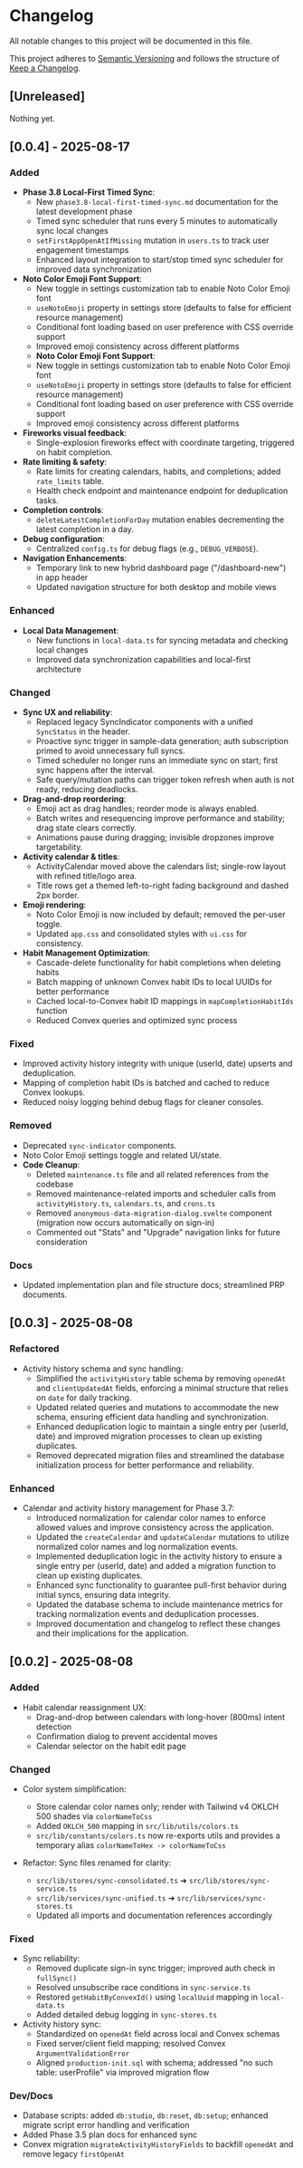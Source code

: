 # Changelog

All notable changes to this project will be documented in this file.

This project adheres to [Semantic Versioning](https://semver.org/) and follows the
structure of [Keep a Changelog](https://keepachangelog.com/en/1.1.0/).

## [Unreleased]

Nothing yet.

## [0.0.4] - 2025-08-17

### Added
- **Phase 3.8 Local-First Timed Sync**:
  - New `phase3.8-local-first-timed-sync.md` documentation for the latest development phase
  - Timed sync scheduler that runs every 5 minutes to automatically sync local changes
  - `setFirstAppOpenAtIfMissing` mutation in `users.ts` to track user engagement timestamps
  - Enhanced layout integration to start/stop timed sync scheduler for improved data synchronization
- **Noto Color Emoji Font Support**:
  - New toggle in settings customization tab to enable Noto Color Emoji font
  - `useNotoEmoji` property in settings store (defaults to false for efficient resource management)
  - Conditional font loading based on user preference with CSS override support
  - Improved emoji consistency across different platforms
  - **Noto Color Emoji Font Support**:
  - New toggle in settings customization tab to enable Noto Color Emoji font
  - `useNotoEmoji` property in settings store (defaults to false for efficient resource management)
  - Conditional font loading based on user preference with CSS override support
  - Improved emoji consistency across different platforms
- **Fireworks visual feedback**:
  - Single-explosion fireworks effect with coordinate targeting, triggered on habit completion.
- **Rate limiting & safety**:
  - Rate limits for creating calendars, habits, and completions; added `rate_limits` table.
  - Health check endpoint and maintenance endpoint for deduplication tasks.
- **Completion controls**:
  - `deleteLatestCompletionForDay` mutation enables decrementing the latest completion in a day.
- **Debug configuration**:
  - Centralized `config.ts` for debug flags (e.g., `DEBUG_VERBOSE`).
- **Navigation Enhancements**:
  - Temporary link to new hybrid dashboard page ("/dashboard-new") in app header
  - Updated navigation structure for both desktop and mobile views

### Enhanced
- **Local Data Management**:
  - New functions in `local-data.ts` for syncing metadata and checking local changes
  - Improved data synchronization capabilities and local-first architecture

### Changed
- **Sync UX and reliability**:
  - Replaced legacy SyncIndicator components with a unified `SyncStatus` in the header.
  - Proactive sync trigger in sample-data generation; auth subscription primed to avoid unnecessary full syncs.
  - Timed scheduler no longer runs an immediate sync on start; first sync happens after the interval.
  - Safe query/mutation paths can trigger token refresh when auth is not ready, reducing deadlocks.
- **Drag-and-drop reordering**:
  - Emoji act as drag handles; reorder mode is always enabled.
  - Batch writes and resequencing improve performance and stability; drag state clears correctly.
  - Animations pause during dragging; invisible dropzones improve targetability.
- **Activity calendar & titles**:
  - ActivityCalendar moved above the calendars list; single-row layout with refined title/logo area.
  - Title rows get a themed left-to-right fading background and dashed 2px border.
- **Emoji rendering**:
  - Noto Color Emoji is now included by default; removed the per-user toggle.
  - Updated `app.css` and consolidated styles with `ui.css` for consistency.
- **Habit Management Optimization**:
  - Cascade-delete functionality for habit completions when deleting habits
  - Batch mapping of unknown Convex habit IDs to local UUIDs for better performance
  - Cached local-to-Convex habit ID mappings in `mapCompletionHabitIds` function
  - Reduced Convex queries and optimized sync process

### Fixed
- Improved activity history integrity with unique (userId, date) upserts and deduplication.
- Mapping of completion habit IDs is batched and cached to reduce Convex lookups.
- Reduced noisy logging behind debug flags for cleaner consoles.

### Removed
- Deprecated `sync-indicator` components.
- Noto Color Emoji settings toggle and related UI/state.
- **Code Cleanup**:
  - Deleted `maintenance.ts` file and all related references from the codebase
  - Removed maintenance-related imports and scheduler calls from `activityHistory.ts`, `calendars.ts`, and `crons.ts`
  - Removed `anonymous-data-migration-dialog.svelte` component (migration now occurs automatically on sign-in)
  - Commented out "Stats" and "Upgrade" navigation links for future consideration

### Docs
- Updated implementation plan and file structure docs; streamlined PRP documents.

## [0.0.3] - 2025-08-08

### Refactored
- Activity history schema and sync handling:
  - Simplified the `activityHistory` table schema by removing `openedAt` and `clientUpdatedAt` fields, enforcing a minimal structure that relies on `date` for daily tracking.
  - Updated related queries and mutations to accommodate the new schema, ensuring efficient data handling and synchronization.
  - Enhanced deduplication logic to maintain a single entry per (userId, date) and improved migration processes to clean up existing duplicates.
  - Removed deprecated migration files and streamlined the database initialization process for better performance and reliability.

### Enhanced
- Calendar and activity history management for Phase 3.7:
  - Introduced normalization for calendar color names to enforce allowed values and improve consistency across the application.
  - Updated the `createCalendar` and `updateCalendar` mutations to utilize normalized color names and log normalization events.
  - Implemented deduplication logic in the activity history to ensure a single entry per (userId, date) and added a migration function to clean up existing duplicates.
  - Enhanced sync functionality to guarantee pull-first behavior during initial syncs, ensuring data integrity.
  - Updated the database schema to include maintenance metrics for tracking normalization events and deduplication processes.
  - Improved documentation and changelog to reflect these changes and their implications for the application.

## [0.0.2] - 2025-08-08

### Added
- Habit calendar reassignment UX:
  - Drag-and-drop between calendars with long-hover (800ms) intent detection
  - Confirmation dialog to prevent accidental moves
  - Calendar selector on the habit edit page

### Changed
- Color system simplification:
  - Store calendar color names only; render with Tailwind v4 OKLCH 500 shades via `colorNameToCss`
  - Added `OKLCH_500` mapping in `src/lib/utils/colors.ts`
  - `src/lib/constants/colors.ts` now re-exports utils and provides a temporary alias `colorNameToHex -> colorNameToCss`

- Refactor: Sync files renamed for clarity:
  - `src/lib/stores/sync-consolidated.ts` ➜ `src/lib/stores/sync-service.ts`
  - `src/lib/services/sync-unified.ts` ➜ `src/lib/services/sync-stores.ts`
  - Updated all imports and documentation references accordingly

### Fixed
- Sync reliability:
  - Removed duplicate sign-in sync trigger; improved auth check in `fullSync()`
  - Resolved unsubscribe race conditions in `sync-service.ts`
  - Restored `getHabitByConvexId()` using `localUuid` mapping in `local-data.ts`
  - Added detailed debug logging in `sync-stores.ts`
- Activity history sync:
  - Standardized on `openedAt` field across local and Convex schemas
  - Fixed server/client field mapping; resolved Convex `ArgumentValidationError`
  - Aligned `production-init.sql` with schema; addressed "no such table: userProfile" via improved migration flow

### Dev/Docs
- Database scripts: added `db:studio`, `db:reset`, `db:setup`; enhanced migrate script error handling and verification
- Added Phase 3.5 plan docs for enhanced sync
- Convex migration `migrateActivityHistoryFields` to backfill `openedAt` and remove legacy `firstOpenAt`
